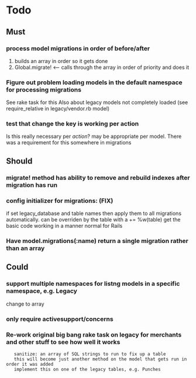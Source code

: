 # Todo

## Must
### process model migrations in order of before/after
1. builds an array in order so it gets done
2. Global.migrate! <-- calls through the array in order of priority and does it

### Figure out problem loading models in the default namespace for processing migrations
See rake task for this
Also about legacy models not completely loaded (see require_relative in legacy/vendor.rb model)

### test that change the key is working per action
Is this really necessary per _action_?
may be appropriate per model. There was a requirement for this somewhere in migrations


## Should

### migrate! method has ability to remove and rebuild indexes after migration has run

### config initializer for migrations: (FIX)
if set legacy_database and table names then apply them to all migrations automatically. can be overriden by the table with a += %w(table)
get the basic code working in a manner normal for Rails

### Have model.migrations(:name) return a single migration rather than an array


## Could
### support multiple namespaces for listng models in a specific namespace, e.g. Legacy
change to array

### only require activesupport/concerns


### Re-work original big bang rake task on legacy for merchants and other stuff to see how well it works
       sanitize: an array of SQL strings to run to fix up a table
       this will become just another method on the model that gets run in order it was added
       implement this on one of the legacy tables, e.g. Punches

